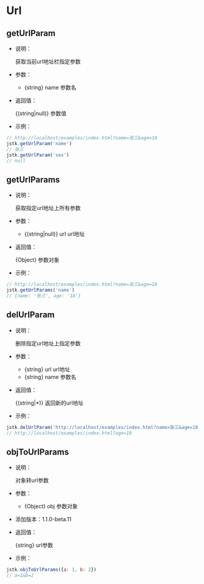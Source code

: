 # Url

## getUrlParam

- 说明：

  获取当前url地址栏指定参数

- 参数：

  - {string} name 参数名

- 返回值：

  {(string|null)} 参数值

- 示例：

```js
// http://localhost/examples/index.html?name=张三&age=18
jstk.getUrlParam('name')
// 张三
jstk.getUrlParam('sex')
// null
```

## getUrlParams

- 说明：

  获取指定url地址上所有参数

- 参数：

  - {(string|null)} url url地址

- 返回值：

  {Object} 参数对象

- 示例：

```js
// http://localhost/examples/index.html?name=张三&age=18
jstk.getUrlParams('name')
// {name: '张三', age: '18'}
```

## delUrlParam

- 说明：

  删除指定url地址上指定参数

- 参数：

  - {string} url url地址
  - {string} name 参数名

- 返回值：

  {(string|*)} 返回新的url地址

- 示例：

```js
jstk.delUrlParam('http://localhost/examples/index.html?name=张三&age=18', 'name')
// http://localhost/examples/index.html?age=18
```

## objToUrlParams

- 说明：

  对象转url参数

- 参数：

  - {Object} obj 参数对象

- 添加版本：1.1.0-beta.11

- 返回值：

  {string} url参数

- 示例：

```js
jstk.objToUrlParams({a: 1, b: 2})
// a=1&b=2
```
